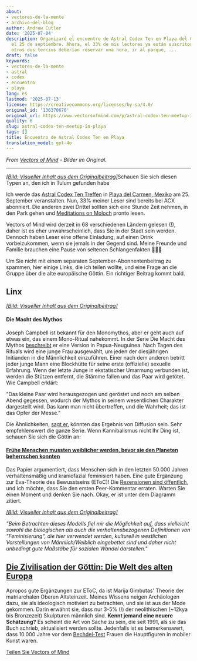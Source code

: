 ```yaml
---
about:
- vectores-de-la-mente
- archivo-del-blog
author: Andrew Cutler
date: '2025-07-04'
description: Organizaré el encuentro de Astral Codex Ten en Playa del Carmen, México,
  el 25 de septiembre. Ahora, el 33% de mis lectores ya están suscritos a ACX. Los
  otros dos tercios deberían reservar una hora, ir al parque, ...
draft: false
keywords:
- vectores-de-la-mente
- astral
- codex
- encuentro
- playa
lang: es
lastmod: '2025-07-13'
license: https://creativecommons.org/licenses/by-sa/4.0/
original_id: '136370670'
original_url: https://www.vectorsofmind.com/p/astral-codex-ten-meetup-in-playa
quality: 6
slug: astral-codex-ten-meetup-in-playa
tags: []
title: Encuentro de Astral Codex Ten en Playa
translation_model: gpt-4o
---
```


*From [Vectors of Mind](https://www.vectorsofmind.com/p/astral-codex-ten-meetup-in-playa) - Bilder im Original.*

---

[*[Bild: Visueller Inhalt aus dem Originalbeitrag]*](https://substackcdn.com/image/fetch/$s_!tZtG!,f_auto,q_auto:good,fl_progressive:steep/https%3A%2F%2Fsubstack-post-media.s3.amazonaws.com%2Fpublic%2Fimages%2F2e81d7f0-df3d-4c8e-945e-338304ba09fe_6000x4000.jpeg)Schauen Sie sich diesen Typen an, den ich in Tulum gefunden habe

Ich werde das [Astral Codex Ten Treffen](https://astralcodexten.substack.com/i/136380189/mexico) in [Playa del Carmen, Mexiko](https://www.instagram.com/mexican.street.art/) am 25. September veranstalten. Nun, 33% meiner Leser sind bereits bei ACX abonniert. Die anderen zwei Drittel sollten sich eine Stunde Zeit nehmen, in den Park gehen und [Meditations on Moloch](https://slatestarcodex.com/2014/07/30/meditations-on-moloch/) pronto lesen.

Vectors of Mind wird derzeit in 68 verschiedenen Ländern gelesen (!), daher ist es eher unwahrscheinlich, dass Sie in der Stadt sein werden. Dennoch haben Leser eine offene Einladung, auf einen Drink vorbeizukommen, wenn sie jemals in der Gegend sind. Meine Freunde und Familie brauchen eine Pause von seltenen Schlangenfakten 🐍🐍🐍

Um Sie nicht mit einem separaten September-Abonnentenbeitrag zu spammen, hier einige Links, die ich teilen wollte, und eine Frage an die Gruppe über die alte europäische Göttin. Ein richtiger Beitrag kommt bald.

## Linx

[*[Bild: Visueller Inhalt aus dem Originalbeitrag]*](https://substackcdn.com/image/fetch/$s_!M1dP!,f_auto,q_auto:good,fl_progressive:steep/https%3A%2F%2Fsubstack-post-media.s3.amazonaws.com%2Fpublic%2Fimages%2F792d4212-5361-4ac9-91a8-6b38bc044c92_1344x896.png)

#### Die Macht des Mythos

Joseph Campbell ist bekannt für den Monomythos, aber er geht auch auf etwas ein, das einem Mono-Ritual nahekommt. In der Serie Die Macht des Mythos [beschreibt](https://youtu.be/hEqR73j_oMY?si=cFBkyC8X-6yQB_yt&t=1016) er eine Version in Papua-Neuguinea. Nach Tagen des Rituals wird eine junge Frau ausgewählt, um jeden der diesjährigen Initianden in die Männlichkeit einzuführen. Einer nach dem anderen betritt jeder junge Mann eine Blockhütte für seine erste (offizielle) sexuelle Erfahrung. Wenn der letzte Junge in ekstatischer Umarmung verbunden ist, werden die Stützen entfernt, die Stämme fallen und das Paar wird getötet. Wie Campbell erklärt:

"Das kleine Paar wird herausgezogen und geröstet und noch am selben Abend gegessen, wodurch der Mythos in seinem wesentlichen Charakter dargestellt wird. Das kann man nicht übertreffen, und die Wahrheit; das ist das Opfer der Messe."

Die Ähnlichkeiten, [sagt er](https://youtu.be/hEqR73j_oMY?si=59PGfZhr5aubaZVh&t=934), könnten das Ergebnis von Diffusion sein. Sehr empfehlenswert die ganze Serie. Wenn Kannibalismus nicht Ihr Ding ist, schauen Sie sich die Göttin an:

#### [Frühe Menschen mussten weiblicher werden, bevor sie den Planeten beherrschen konnten](https://theconversation.com/early-humans-had-to-become-more-feminine-before-they-could-dominate-the-planet-42952#)

Das Papier argumentiert, dass Menschen sich in den letzten 50.000 Jahren verhaltensmäßig und kraniofazial feminisiert haben. Eine gute Ergänzung zur Eva-Theorie des Bewusstseins (EToC)! Die [Rezensionen sind öffentlich](https://sci-hub.se/10.1086/677209), und ich möchte, dass Sie den ersten Peer-Kommentar erraten. Warten Sie einen Moment und denken Sie nach. Okay, er ist unter dem Diagramm zitiert.

[*[Bild: Visueller Inhalt aus dem Originalbeitrag]*](https://substackcdn.com/image/fetch/$s_!VkwB!,f_auto,q_auto:good,fl_progressive:steep/https%3A%2F%2Fsubstack-post-media.s3.amazonaws.com%2Fpublic%2Fimages%2F62185165-4f07-40b5-abf1-39979ac407ca_754x426.jpeg)

_"Beim Betrachten dieses Modells fiel mir die Möglichkeit auf, dass vielleicht sowohl die biologischen als auch die verhaltensbezogenen Definitionen von "Feminisierung", die hier verwendet werden, kulturell in westlichen Vorstellungen von Männlich/Weiblich eingebettet sind und daher nicht unbedingt gute Maßstäbe für sozialen Wandel darstellen."_

## **[Die Zivilisation der Göttin: Die Welt des alten Europa](https://www.amazon.com/Civilization-Goddess-World-Old-Europe/dp/0062508040)**

Apropos gute Ergänzungen zur EToC, da ist Marija Gimbutas' Theorie der matriarchalen Oberen Altsteinzeit. Meines Wissens neigen Archäologen dazu, sie als ideologisch motiviert zu betrachten, und sie ist aus der Mode gekommen. Darin erwähnt sie, dass nur 3-5% (!) der neolithischen (~12kya bis Bronzezeit) Skulpturen männlich sind. **Kennt jemand eine neuere Schätzung?** Es scheint die Art von Sache zu sein, die seit 1991, als sie das Buch schrieb, aktualisiert werden sollte. Jedenfalls ist es bemerkenswert, dass 10.000 Jahre vor dem [Bechdel-Test](https://en.wikipedia.org/wiki/Bechdel_test) Frauen die Hauptfiguren in mobiler Kunst waren.

[Teilen Sie Vectors of Mind](https://www.vectorsofmind.com/?action=share)